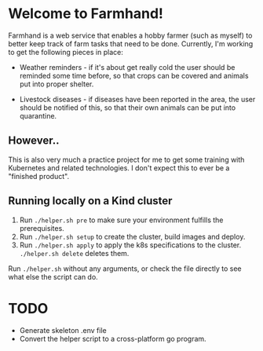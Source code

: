 # Welcome to Farmhand!

Farmhand is a web service that enables a hobby farmer (such as myself) to better keep track of farm tasks that need to be done. Currently, I'm working to get the following pieces in place:

 - Weather reminders - if it's about get really cold the user should be reminded some time before, so that crops can be covered and animals put into proper shelter.

 - Livestock diseases - if diseases have been reported in the area, the user should be notified of this, so that their own animals can be put into quarantine.

 ## However..

 This is also very much a practice project for me to get some training with Kubernetes and related technologies. I don't expect this to ever be a "finished product".


## Running locally on a Kind cluster

1. Run `./helper.sh pre` to make sure your environment fulfills the prerequisites.
2. Run `./helper.sh setup` to create the cluster, build images and deploy.
3. Run `./helper.sh apply` to apply the k8s specifications to the cluster. `./helper.sh delete` deletes them.

Run `./helper.sh` without any arguments, or check the file directly to see what else the script can do.

# TODO
- Generate skeleton .env file
- Convert the helper script to a cross-platform go program.
